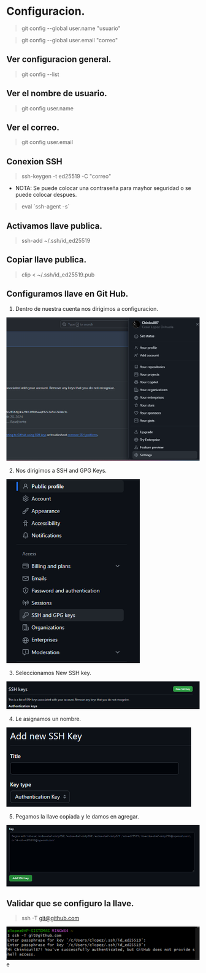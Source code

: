 # Configuracion.

> git config --global user.name "usuario"

> git config --global user.email "correo"

## Ver configuracion general.

> git config --list

## Ver el nombre de usuario.

> git config user.name

## Ver el correo.

> git config user.email

## Conexion SSH

> ssh-keygen -t ed25519 -C "correo"

* NOTA: Se puede colocar una contraseña para mayhor seguridad o se puede colocar despues.

>  eval \`ssh-agent -s`

## Activamos llave publica. 

> ssh-add ~/.ssh/id_ed25519

## Copiar llave publica.

>  clip < ~/.ssh/id_ed25519.pub

## Configuramos llave en Git Hub.

1. Dentro de nuestra cuenta nos dirigimos a configuracion.

![configuracion](img/image.png)

2. Nos dirigimos a SSH and GPG Keys.

![alt text](img/image-1.png)

3. Seleccionamos New SSH key.

![alt text](img/image-2.png)

4. Le asignamos un nombre.

![alt text](img/image-3.png)

5. Pegamos la llave copiada y le damos en agregar.

![alt text](img/image-4.png)

## Validar que se configuro la llave.

> ssh -T git@github.com

![alt text](img/image-6.png)
e